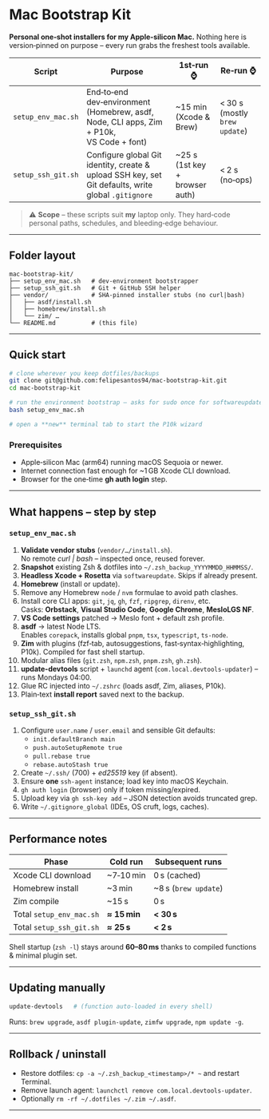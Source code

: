# Mac Bootstrap Kit

**Personal one‑shot installers for my Apple‑silicon Mac.**  Nothing here is version‑pinned on purpose – every run grabs the freshest tools available.

| Script             | Purpose                                                                                             | 1st‑run ⌚                       | Re‑run ⌚                      |
| ------------------ | --------------------------------------------------------------------------------------------------- | ------------------------------- | ----------------------------- |
| `setup_env_mac.sh` | End‑to‑end dev‑environment (Homebrew, asdf, Node, CLI apps, Zim + P10k, VS Code + font)             | \~15 min (Xcode & Brew)         | < 30 s (mostly `brew update`) |
| `setup_ssh_git.sh` | Configure global Git identity, create & upload SSH key, set Git defaults, write global `.gitignore` | \~25 s (1st key + browser auth) | < 2 s (no‑ops)                |

> ⚠️ **Scope** – these scripts suit **my** laptop only. They hard‑code personal paths, schedules, and bleeding‑edge behaviour.

---

## Folder layout

```
mac-bootstrap-kit/
├── setup_env_mac.sh   # dev‑environment bootstrapper
├── setup_ssh_git.sh   # Git + GitHub SSH helper
├── vendor/            # SHA‑pinned installer stubs (no curl|bash)
│   ├── asdf/install.sh
│   ├── homebrew/install.sh
│   └── zim/ …
└── README.md          # (this file)
```

---

## Quick start

```bash
# clone wherever you keep dotfiles/backups
git clone git@github.com:felipesantos94/mac-bootstrap-kit.git
cd mac-bootstrap-kit

# run the environment bootstrap – asks for sudo once for softwareupdate
bash setup_env_mac.sh

# open a **new** terminal tab to start the P10k wizard
```

### Prerequisites

- Apple‑silicon Mac (arm64) running macOS Sequoia or newer.
- Internet connection fast enough for \~1 GB Xcode CLI download.
- Browser for the one‑time **gh auth login** step.

---

## What happens – step by step

### `setup_env_mac.sh`

1. **Validate vendor stubs** (`vendor/…/install.sh`).\
   No remote *curl | bash* – inspected once, reused forever.
2. **Snapshot** existing Zsh & dotfiles into `~/.zsh_backup_YYYYMMDD_HHMMSS/`.
3. **Headless Xcode + Rosetta** via `softwareupdate`. Skips if already present.
4. **Homebrew** (install or update).
5. Remove any Homebrew `node` / `nvm` formulae to avoid path clashes.
6. Install core CLI apps: `git`, `jq`, `gh`, `fzf`, `ripgrep`, `direnv`, etc.\
   Casks: **Orbstack**, **Visual Studio Code**, **Google Chrome**, **MesloLGS NF**.
7. **VS Code settings** patched → Meslo font + default zsh profile.
8. **asdf** → latest Node LTS.\
   Enables `corepack`, installs global `pnpm`, `tsx`, `typescript`, `ts-node`.
9. **Zim** with plugins (fzf‑tab, autosuggestions, fast‑syntax‑highlighting, P10k). Compiled for fast shell startup.
10. Modular alias files (`git.zsh`, `npm.zsh`, `pnpm.zsh`, `gh.zsh`).
11. **update-devtools** script + `launchd` agent (`com.local.devtools-updater`) – runs Mondays 04:00.
12. Glue RC injected into `~/.zshrc` (loads asdf, Zim, aliases, P10k).
13. Plain‑text **install report** saved next to the backup.

### `setup_ssh_git.sh`

1. Configure `user.name` / `user.email` and sensible Git defaults:
   - `init.defaultBranch main`
   - `push.autoSetupRemote true`
   - `pull.rebase true`
   - `rebase.autoStash true`
2. Create `~/.ssh/` (700) + *ed25519* key (if absent).
3. Ensure **one** `ssh-agent` instance; load key into macOS Keychain.
4. `gh auth login` (browser) only if token missing/expired.
5. Upload key via `gh ssh-key add` – JSON detection avoids truncated grep.
6. Write `~/.gitignore_global` (IDEs, OS cruft, logs, caches).

---

## Performance notes

| Phase                    | Cold run     | Subsequent runs       |
| ------------------------ | ------------ | --------------------- |
| Xcode CLI download       | \~7‑10 min   | 0 s (cached)          |
| Homebrew install         | \~3 min      | \~8 s (`brew update`) |
| Zim compile              | \~15 s       | 0 s                   |
| Total `setup_env_mac.sh` | **≈ 15 min** | **< 30 s**            |
| Total `setup_ssh_git.sh` | **≈ 25 s**   | **< 2 s**             |

Shell startup (`zsh -l`) stays around **60–80 ms** thanks to compiled functions & minimal plugin set.

---

## Updating manually

```bash
update-devtools   # (function auto‑loaded in every shell)
```

Runs: `brew upgrade`, `asdf plugin-update`, `zimfw upgrade`, `npm update -g`.

---

## Rollback / uninstall

- Restore dotfiles: `cp -a ~/.zsh_backup_<timestamp>/* ~` and restart Terminal.
- Remove launch agent: `launchctl remove com.local.devtools-updater`.
- Optionally `rm -rf ~/.dotfiles ~/.zim ~/.asdf`.

---
